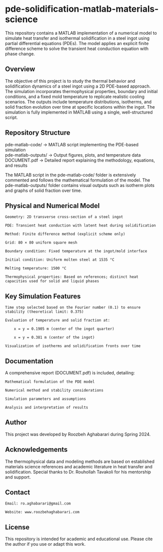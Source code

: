 # pde-solidification-matlab-materials-science
This repository contains a MATLAB implementation of a numerical model to simulate heat transfer and isothermal solidification in a steel ingot using partial differential equations (PDEs). The model applies an explicit finite difference scheme to solve the transient heat conduction equation with phase change.

## Overview

The objective of this project is to study the thermal behavior and solidification dynamics of a steel ingot using a 2D PDE-based approach. The simulation incorporates thermophysical properties, boundary and initial conditions, and a fixed mold temperature to replicate realistic cooling scenarios. The outputs include temperature distributions, isotherms, and solid fraction evolution over time at specific locations within the ingot.
The simulation is fully implemented in MATLAB using a single, well-structured script.

## Repository Structure

pde-matlab-code/        → MATLAB script implementing the PDE-based simulation  
pde-matlab-outputs/     → Output figures, plots, and temperature data  
DOCUMENT.pdf            → Detailed report explaining the methodology, equations, and results  

The MATLAB script in the pde-matlab-code/ folder is extensively commented and follows the mathematical formulation of the model. The pde-matlab-outputs/ folder contains visual outputs such as isotherm plots and graphs of solid fraction over time.

## Physical and Numerical Model

    Geometry: 2D transverse cross-section of a steel ingot

    PDE: Transient heat conduction with latent heat during solidification

    Method: Finite difference method (explicit scheme only)

    Grid: 80 × 80 uniform square mesh

    Boundary condition: Fixed temperature at the ingot/mold interface

    Initial condition: Uniform molten steel at 1535 °C

    Melting temperature: 1500 °C

    Thermophysical properties: Based on references; distinct heat capacities used for solid and liquid phases

## Key Simulation Features

    Time step selected based on the Fourier number (0.1) to ensure stability (theoretical limit: 0.375)

    Evaluation of temperature and solid fraction at:

        x = y = 0.1905 m (center of the ingot quarter)

        x = y = 0.381 m (center of the ingot)

    Visualization of isotherms and solidification fronts over time

## Documentation

A comprehensive report (DOCUMENT.pdf) is included, detailing:

    Mathematical formulation of the PDE model

    Numerical method and stability considerations

    Simulation parameters and assumptions

    Analysis and interpretation of results

## Author

This project was developed by Roozbeh Aghabarari during Spring 2024.

## Acknowledgements

The thermophysical data and modeling methods are based on established materials science references and academic literature in heat transfer and solidification. Special thanks to Dr. Rouhollah Tavakoli for his mentorship and support.

## Contact

    Email: ro.aghabarari@gmail.com

    Website: www.roozbehaghabarari.com

## License

This repository is intended for academic and educational use. Please cite the author if you use or adapt this work.